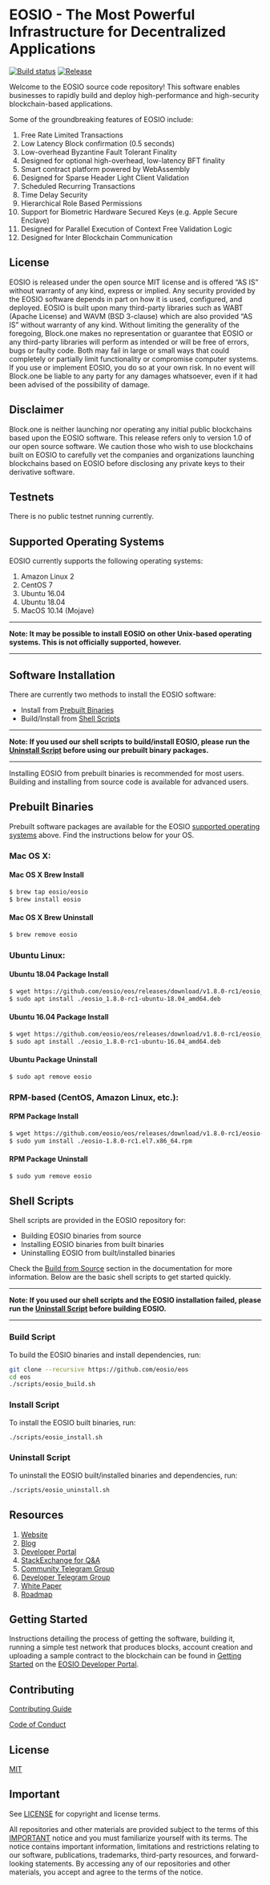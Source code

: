 
# EOSIO - The Most Powerful Infrastructure for Decentralized Applications

[![Build status](https://badge.buildkite.com/370fe5c79410f7d695e4e34c500b4e86e3ac021c6b1f739e20.svg?branch=master)](https://buildkite.com/EOSIO/eosio)
[![Release](https://img.shields.io/github/v/release/eosio/eos.svg)](https://github.com/eosio/eos/releases)

Welcome to the EOSIO source code repository! This software enables businesses to rapidly build and deploy high-performance and high-security blockchain-based applications.

Some of the groundbreaking features of EOSIO include:

1. Free Rate Limited Transactions
1. Low Latency Block confirmation (0.5 seconds)
1. Low-overhead Byzantine Fault Tolerant Finality
1. Designed for optional high-overhead, low-latency BFT finality
1. Smart contract platform powered by WebAssembly
1. Designed for Sparse Header Light Client Validation
1. Scheduled Recurring Transactions
1. Time Delay Security
1. Hierarchical Role Based Permissions
1. Support for Biometric Hardware Secured Keys (e.g. Apple Secure Enclave)
1. Designed for Parallel Execution of Context Free Validation Logic
1. Designed for Inter Blockchain Communication

## License

EOSIO is released under the open source MIT license and is offered “AS IS” without warranty of any kind, express or implied. Any security provided by the EOSIO software depends in part on how it is used, configured, and deployed. EOSIO is built upon many third-party libraries such as WABT (Apache License) and WAVM (BSD 3-clause) which are also provided “AS IS” without warranty of any kind. Without limiting the generality of the foregoing, Block.one makes no representation or guarantee that EOSIO or any third-party libraries will perform as intended or will be free of errors, bugs or faulty code. Both may fail in large or small ways that could completely or partially limit functionality or compromise computer systems. If you use or implement EOSIO, you do so at your own risk. In no event will Block.one be liable to any party for any damages whatsoever, even if it had been advised of the possibility of damage.  

## Disclaimer

Block.one is neither launching nor operating any initial public blockchains based upon the EOSIO software. This release refers only to version 1.0 of our open source software. We caution those who wish to use blockchains built on EOSIO to carefully vet the companies and organizations launching blockchains based on EOSIO before disclosing any private keys to their derivative software.

## Testnets

There is no public testnet running currently.

## Supported Operating Systems

EOSIO currently supports the following operating systems:

1. Amazon Linux 2
2. CentOS 7
3. Ubuntu 16.04
4. Ubuntu 18.04
5. MacOS 10.14 (Mojave)

---

**Note: It may be possible to install EOSIO on other Unix-based operating systems. This is not officially supported, however.**

---

## Software Installation

There are currently two methods to install the EOSIO software:

* Install from [Prebuilt Binaries](#prebuilt-binaries)
* Build/Install from [Shell Scripts](#shell-scripts)

---

**Note: If you used our shell scripts to build/install EOSIO, please run the [Uninstall Script](#uninstall-script) before using our prebuilt binary packages.**

---

Installing EOSIO from prebuilt binaries is recommended for most users. Building and installing from source code is available for advanced users.

## Prebuilt Binaries

Prebuilt software packages are available for the EOSIO [supported operating systems](#supported-operating-systems) above. Find the instructions below for your OS.

### Mac OS X:

#### Mac OS X Brew Install
```sh
$ brew tap eosio/eosio
$ brew install eosio
```
#### Mac OS X Brew Uninstall
```sh
$ brew remove eosio
```

### Ubuntu Linux:

#### Ubuntu 18.04 Package Install
```sh
$ wget https://github.com/eosio/eos/releases/download/v1.8.0-rc1/eosio_1.8.0-rc1-ubuntu-18.04_amd64.deb
$ sudo apt install ./eosio_1.8.0-rc1-ubuntu-18.04_amd64.deb
```
#### Ubuntu 16.04 Package Install
```sh
$ wget https://github.com/eosio/eos/releases/download/v1.8.0-rc1/eosio_1.8.0-rc1-ubuntu-16.04_amd64.deb
$ sudo apt install ./eosio_1.8.0-rc1-ubuntu-16.04_amd64.deb
```
#### Ubuntu Package Uninstall
```sh
$ sudo apt remove eosio
```

### RPM-based (CentOS, Amazon Linux, etc.):

#### RPM Package Install
```sh
$ wget https://github.com/eosio/eos/releases/download/v1.8.0-rc1/eosio-1.8.0-rc1.el7.x86_64.rpm
$ sudo yum install ./eosio-1.8.0-rc1.el7.x86_64.rpm
```
#### RPM Package Uninstall
```sh
$ sudo yum remove eosio
```

## Shell Scripts

Shell scripts are provided in the EOSIO repository for:

* Building EOSIO binaries from source
* Installing EOSIO binaries from built binaries
* Uninstalling EOSIO from built/installed binaries

Check the [Build from Source](docs/nodeos/01_install/01_build-from-source/index.md) section in the documentation for more information. Below are the basic shell scripts to get started quickly.

---

**Note: If you used our shell scripts and the EOSIO installation failed, please run the [Uninstall Script](#uninstall-script) before building EOSIO.**

---

### Build Script
To build the EOSIO binaries and install dependencies, run:
```sh
git clone --recursive https://github.com/eosio/eos
cd eos
./scripts/eosio_build.sh
```

### Install Script
To install the EOSIO built binaries, run:
```sh
./scripts/eosio_install.sh
```

### Uninstall Script
To uninstall the EOSIO built/installed binaries and dependencies, run:
```sh
./scripts/eosio_uninstall.sh
```

## Resources
1. [Website](https://eos.io)
1. [Blog](https://medium.com/eosio)
1. [Developer Portal](https://developers.eos.io)
1. [StackExchange for Q&A](https://eosio.stackexchange.com/)
1. [Community Telegram Group](https://t.me/EOSProject)
1. [Developer Telegram Group](https://t.me/joinchat/EaEnSUPktgfoI-XPfMYtcQ)
1. [White Paper](https://github.com/EOSIO/Documentation/blob/master/TechnicalWhitePaper.md)
1. [Roadmap](https://github.com/EOSIO/Documentation/blob/master/Roadmap.md)

<a name="gettingstarted"></a>
## Getting Started
Instructions detailing the process of getting the software, building it, running a simple test network that produces blocks, account creation and uploading a sample contract to the blockchain can be found in [Getting Started](https://developers.eos.io/eosio-home/docs) on the [EOSIO Developer Portal](https://developers.eos.io).

## Contributing

[Contributing Guide](./CONTRIBUTING.md)

[Code of Conduct](./CONTRIBUTING.md#conduct)

## License

[MIT](./LICENSE)

## Important

See [LICENSE](./LICENSE) for copyright and license terms.

All repositories and other materials are provided subject to the terms of this [IMPORTANT](./IMPORTANT.md) notice and you must familiarize yourself with its terms.  The notice contains important information, limitations and restrictions relating to our software, publications, trademarks, third-party resources, and forward-looking statements.  By accessing any of our repositories and other materials, you accept and agree to the terms of the notice.
